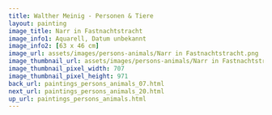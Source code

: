 ```yaml
---
title: Walther Meinig - Personen & Tiere
layout: painting
image_title: Narr in Fastnachtstracht
image_info1: Aquarell, Datum unbekannt
image_info2: [63 x 46 cm]
image_url: assets/images/persons-animals/Narr in Fastnachtstracht.png
image_thumbnail_url: assets/images/persons-animals/Narr in Fastnachtstracht-klein.png
image_thumbnail_pixel_width: 707
image_thumbnail_pixel_height: 971
back_url: paintings_persons_animals_07.html
next_url: paintings_persons_animals_20.html
up_url: paintings_persons_animals.html
---
```

